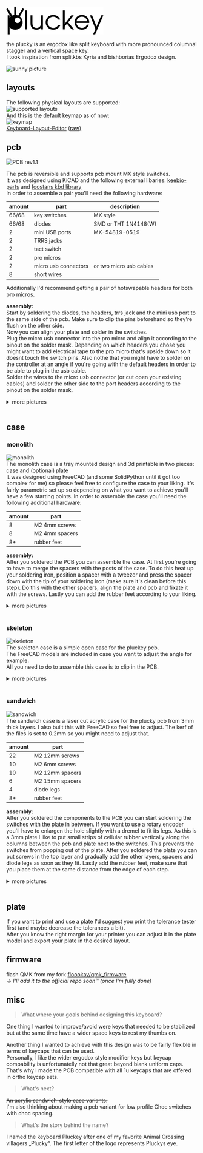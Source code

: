 ![plucky_logo](./assets/pluckey_logo.png)

the plucky is an ergodox like split keyboard with more pronounced columnal stagger and a vertical space key.  
I took inspiration from splitkbs Kyria and bishborias Ergodox design.

![sunny picture](https://gist.githubusercontent.com/floookay/ea7313862e407c9b5aaea3d6ed3ce233/raw/4c37d31cb414b9a7709810434a3b68f4b9b9c0dc/skeleton%2520sunshine.jpg)

## layouts

The following physical layouts are supported:  
![supported layouts](https://gist.githubusercontent.com/floookay/ea7313862e407c9b5aaea3d6ed3ce233/raw/0a37fe682f76bbaa55cbc56527e4666bedbf5761/layout%2520possiblities.png)  
And this is the default keymap as of now:  
![keymap](https://gist.githubusercontent.com/floookay/ea7313862e407c9b5aaea3d6ed3ce233/raw/0a37fe682f76bbaa55cbc56527e4666bedbf5761/layout.png)  
[Keyboard-Layout-Editor](http://www.keyboard-layout-editor.com/#/gists/13c9d00bd0c0c9e3fe3b3d8d98672ef9) [(raw)](https://gist.github.com/floookay/13c9d00bd0c0c9e3fe3b3d8d98672ef9)

## pcb

![PCB rev1.1](https://gist.githubusercontent.com/floookay/ea7313862e407c9b5aaea3d6ed3ce233/raw/4c37d31cb414b9a7709810434a3b68f4b9b9c0dc/pcb_rev1.1.jpg)

The pcb is reversible and supports pcb mount MX style switches.  
It was designed using KiCAD and the following external libaries: [keebio-parts](https://github.com/keebio/Keebio-Parts.pretty) and [foostans kbd library](https://github.com/foostan/kbd)  
In order to assemble a pair you'll need the following hardware:

| amount | part                 | description             |
|--------|----------------------|-------------------------|
| 66/68  | key switches         | MX style                |
| 66/68  | diodes               | SMD or THT 1N4148(W)    |
| 2      | mini USB ports       | MX-54819-0519           |
| 2      | TRRS jacks           |                         |
| 2      | tact switch          |                         |
| 2      | pro micros           |                         |
| 2      | micro usb connectors | or two micro usb cables |
| 8      | short wires          |                         |

Additionally I'd recommend getting a pair of hotswapable headers for both pro micros.

**assembly:**  
Start by soldering the diodes, the headers, trrs jack and the mini usb port to the same side of the pcb. Make sure to clip the pins beforehand so they're flush on the other side.  
Now you can align your plate and solder in the switches.  
Plug the micro usb connector into the pro micro and align it according to the pinout on the solder mask. Depending on which headers you chose you might want to add electrical tape to the pro micro that's upside down so it doesnt touch the switch pins. Also nothe that you might have to solder on the controller at an angle if you're going with the default headers in order to be able to plug in the usb cable.  
Solder the wires to the micro usb connector (or cut open your existing cables) and solder the other side to the port headers according to the pinout on the solder mask.

<details>
<summary>more pictures</summary>

![b-side](https://gist.githubusercontent.com/floookay/ea7313862e407c9b5aaea3d6ed3ce233/raw/7f041ae9f5dfb2b95120871c1e2e58ef65b90ba4/pcb_rev1.1_backside.jpg)  
![pcbs soldered](https://gist.githubusercontent.com/floookay/ea7313862e407c9b5aaea3d6ed3ce233/raw/4c37d31cb414b9a7709810434a3b68f4b9b9c0dc/pcbs%2520soldered.jpg)  
</details>
<br>

## case

### monolith

![monolith](https://gist.githubusercontent.com/floookay/ea7313862e407c9b5aaea3d6ed3ce233/raw/4c37d31cb414b9a7709810434a3b68f4b9b9c0dc/monolith.jpg)  
The monolith case is a tray mounted design and 3d printable in two pieces: case and (optional) plate  
It was designed using FreeCAD (and some SolidPython until it got too complex for me) so please feel free to configure the case to your liking. It's fairly parametric set up so depending on what you want to achieve you'll have a few starting points.
In order to assemble the case you'll need the following additional hardware:

| amount | part                 |
|--------|----------------------|
| 8      | M2 4mm screws        |
| 8      | M2 4mm spacers       |
| 8+     | rubber feet          |

**assembly:**  
After you soldered the PCB you can assemble the case. At first you're going to have to merge the spacers with the posts of the case. To do this heat up your soldering iron, position a spacer with a tweezer and press the spacer down with the tip of your soldering iron (make sure it's clean before this step). Do this with the other spacers, align the plate and pcb and fixate it with the screws. Lastly you can add the rubber feet according to your liking.

<details>
<summary>more pictures</summary>

![inside](https://gist.githubusercontent.com/floookay/ea7313862e407c9b5aaea3d6ed3ce233/raw/4c37d31cb414b9a7709810434a3b68f4b9b9c0dc/pcb_rev1.1_backside.jpg)  
![usage position](https://gist.githubusercontent.com/floookay/ea7313862e407c9b5aaea3d6ed3ce233/raw/7f041ae9f5dfb2b95120871c1e2e58ef65b90ba4/monolith%2520positioned.jpg)  
![closeup](https://gist.githubusercontent.com/floookay/ea7313862e407c9b5aaea3d6ed3ce233/raw/7f041ae9f5dfb2b95120871c1e2e58ef65b90ba4/monolith%2520left%2520top.jpg)  
![backside](https://gist.githubusercontent.com/floookay/ea7313862e407c9b5aaea3d6ed3ce233/raw/7f041ae9f5dfb2b95120871c1e2e58ef65b90ba4/monolith%2520left%2520back.jpg)  
![bottom](https://gist.githubusercontent.com/floookay/ea7313862e407c9b5aaea3d6ed3ce233/raw/7f041ae9f5dfb2b95120871c1e2e58ef65b90ba4/monolith%2520botched%2520underside.jpg)
</details>
<br>

### skeleton

![skeleton](https://gist.githubusercontent.com/floookay/ea7313862e407c9b5aaea3d6ed3ce233/raw/4c37d31cb414b9a7709810434a3b68f4b9b9c0dc/skeleton%2520raw.jpg)  
The skeleton case is a simple open case for the pluckey pcb.  
The FreeCAD models are included in case you want to adjust the angle for example.  
All you need to do to assemble this case is to clip in the PCB.

<details>
<summary>more pictures</summary>

![usage](https://gist.githubusercontent.com/floookay/ea7313862e407c9b5aaea3d6ed3ce233/raw/7f041ae9f5dfb2b95120871c1e2e58ef65b90ba4/skeleton%2520office.jpg)  
![closeup](https://gist.githubusercontent.com/floookay/ea7313862e407c9b5aaea3d6ed3ce233/raw/7f041ae9f5dfb2b95120871c1e2e58ef65b90ba4/skeleton%2520left%2520closeup.jpg)  
![countryside](https://gist.githubusercontent.com/floookay/ea7313862e407c9b5aaea3d6ed3ce233/raw/7f041ae9f5dfb2b95120871c1e2e58ef65b90ba4/skeleton.jpg)  
</details>
<br>

### sandwich

![sandwich]()  
The sandwich case is a laser cut acrylic case for the plucky pcb from 3mm thick layers.
I also built this with FreeCAD so feel free to adjust. The kerf of the files is set to 0.2mm so you might need to adjust that.

| amount | part                 |
|--------|----------------------|
| 22     | M2 12mm screws       |
| 10     | M2 6mm screws        |
| 10     | M2 12mm spacers      |
| 6      | M2 15mm spacers      |
| 4      | diode legs           |
| 8+     | rubber feet          |

**assembly:**  
After you soldered the components to the PCB you can start soldering the switches with the plate in between. If you want to use a rotary encoder you'll have to enlargen the hole slightly with a dremel to fit its legs. As this is a 3mm plate I like to put small strips of cellular rubber vertically along the columns between the pcb and plate next to the switches. This prevents the switches from popping out of the plate. After you soldered the plate you can put screws in the top layer and gradually add the other layers, spacers and diode legs as soon as they fit. Lastly add the rubber feet, make sure that you place them at the same distance from the edge of each step.

<details>
<summary>more pictures</summary>

![]()  
![]()  
![]()  
</details>
<br>

## plate

If you want to print and use a plate I'd suggest you print the tolerance tester first (and maybe decrease the tolerances a bit).  
After you know the right margin for your printer you can adjust it in the plate model and export your plate in the desired layout.

## firmware

flash QMK from my fork [floookay/qmk_firmware](https://github.com/floookay/qmk_firmware/tree/pluckey)  
*&rarr; I'll add it to the official repo soon™ (once I'm fully done)*

## misc

> What where your goals behind designing this keyboard?

One thing I wanted to improve/avoid were keys that needed to be stabilized but at the same time have a wider space keys to rest my thumbs on.

Another thing I wanted to achieve with this design was to be fairly flexible in terms of keycaps that can be used.  
Personally, I like the wider ergodox style modifier keys but keycap compability is unfortunatelly not that great beyond blank uniform caps.  
That's why I made the PCB compatible with all 1u keycaps that are offered in ortho keycap sets.

> What's next?

~~An acrylic sandwich-style case variants.~~  
I'm also thinking about making a pcb variant for low profile Choc switches with choc spacing.

> What's the story behind the name?

I named the keyboard Pluckey after one of my favorite Animal Crossing villagers „Plucky“. The first letter of the logo represents Pluckys eye.
